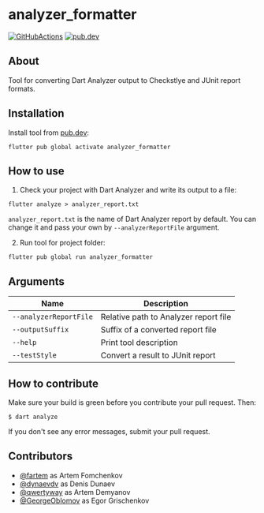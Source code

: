 # analyzer_formatter

[![GitHubActions](https://github.com/WhisperArts/analyzer-formatter/workflows/Build/badge.svg)](https://github.com/WhisperArts/analyzer-formatter/actions?query=workflow%3ABuild)
[![pub.dev](https://img.shields.io/pub/v/analyzer_formatter.svg)](https://pub.dartlang.org/packages/analyzer_formatter)

## About

Tool for converting Dart Analyzer output to Checkstlye and JUnit report formats.

## Installation

Install tool from [pub.dev](https://pub.dev):

```shell
flutter pub global activate analyzer_formatter
```

## How to use

1. Check your project with Dart Analyzer and write its output to a file:

```shell
flutter analyze > analyzer_report.txt
```

`analyzer_report.txt` is the name of Dart Analyzer report by default. You can change it and pass your own by `--analyzerReportFile` argument.

2. Run tool for project folder:

```shell
flutter pub global run analyzer_formatter
```

## Arguments

| Name | Description |
| --- | --- |
| `--analyzerReportFile` | Relative path to Analyzer report file |
| `--outputSuffix` | Suffix of a converted report file |
| `--help` | Print tool description |
| `--testStyle` | Convert a result to JUnit report |

## How to contribute

Make sure your build is green before you contribute your pull request. Then:

```shell
$ dart analyze
```

If you don't see any error messages, submit your pull request.

## Contributors

- [@fartem](https://github.com/fartem) as Artem Fomchenkov
- [@dynaevdv](https://github.com/dynaevdv) as Denis Dunaev
- [@qwertyway](https://github.com/qwertyway) as Artem Demyanov
- [@GeorgeOblomov](https://github.com/egrischenkov) as Egor Grischenkov
